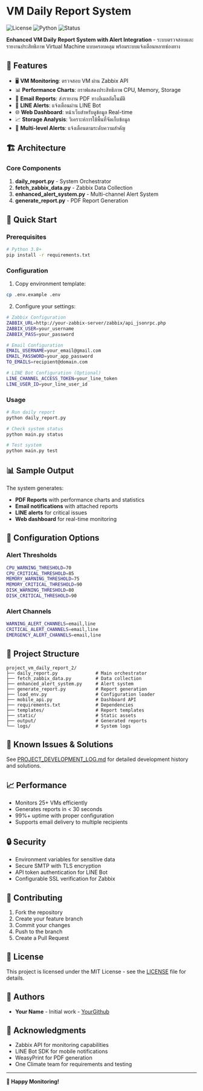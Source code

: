 # VM Daily Report System

![License](https://img.shields.io/badge/license-MIT-blue.svg)
![Python](https://img.shields.io/badge/python-3.8+-blue.svg)
![Status](https://img.shields.io/badge/status-production-green.svg)

**Enhanced VM Daily Report System with Alert Integration** - ระบบตรวจสอบและรายงานประสิทธิภาพ Virtual Machine แบบครอบคลุม พร้อมระบบแจ้งเตือนหลายช่องทาง

## 🎯 Features

- 🖥️ **VM Monitoring**: ตรวจสอบ VM ผ่าน Zabbix API
- 📊 **Performance Charts**: กราฟแสดงประสิทธิภาพ CPU, Memory, Storage
- 📧 **Email Reports**: ส่งรายงาน PDF ทางอีเมลอัตโนมัติ
- 📱 **LINE Alerts**: แจ้งเตือนผ่าน LINE Bot
- 🌐 **Web Dashboard**: หน้าเว็บสำหรับดูข้อมูล Real-time
- 📈 **Storage Analysis**: วิเคราะห์การใช้พื้นที่จัดเก็บข้อมูล
- 🔔 **Multi-level Alerts**: แจ้งเตือนตามระดับความสำคัญ

## 🏗️ Architecture

### Core Components

1. **daily_report.py** - System Orchestrator
2. **fetch_zabbix_data.py** - Zabbix Data Collection  
3. **enhanced_alert_system.py** - Multi-channel Alert System
4. **generate_report.py** - PDF Report Generation

## 🚀 Quick Start

### Prerequisites

```bash
# Python 3.8+
pip install -r requirements.txt
```

### Configuration

1. Copy environment template:
```bash
cp .env.example .env
```

2. Configure your settings:
```bash
# Zabbix Configuration
ZABBIX_URL=http://your-zabbix-server/zabbix/api_jsonrpc.php
ZABBIX_USER=your_username
ZABBIX_PASS=your_password

# Email Configuration
EMAIL_USERNAME=your_email@gmail.com
EMAIL_PASSWORD=your_app_password
TO_EMAILS=recipient@domain.com

# LINE Bot Configuration (Optional)
LINE_CHANNEL_ACCESS_TOKEN=your_line_token
LINE_USER_ID=your_line_user_id
```

### Usage

```bash
# Run daily report
python daily_report.py

# Check system status
python main.py status

# Test system
python main.py test
```

## 📊 Sample Output

The system generates:
- **PDF Reports** with performance charts and statistics
- **Email notifications** with attached reports
- **LINE alerts** for critical issues
- **Web dashboard** for real-time monitoring

## 🔧 Configuration Options

### Alert Thresholds
```bash
CPU_WARNING_THRESHOLD=70
CPU_CRITICAL_THRESHOLD=85
MEMORY_WARNING_THRESHOLD=75
MEMORY_CRITICAL_THRESHOLD=90
DISK_WARNING_THRESHOLD=80
DISK_CRITICAL_THRESHOLD=90
```

### Alert Channels
```bash
WARNING_ALERT_CHANNELS=email,line
CRITICAL_ALERT_CHANNELS=email,line
EMERGENCY_ALERT_CHANNELS=email,line
```

## 📁 Project Structure

```
project_vm_daily_report_2/
├── daily_report.py              # Main orchestrator
├── fetch_zabbix_data.py         # Data collection
├── enhanced_alert_system.py     # Alert system
├── generate_report.py           # Report generation
├── load_env.py                  # Configuration loader
├── mobile_api.py                # Dashboard API
├── requirements.txt             # Dependencies
├── templates/                   # Report templates
├── static/                      # Static assets
├── output/                      # Generated reports
└── logs/                        # System logs
```

## 🐛 Known Issues & Solutions

See [PROJECT_DEVELOPMENT_LOG.md](PROJECT_DEVELOPMENT_LOG.md) for detailed development history and solutions.

## 📈 Performance

- Monitors 25+ VMs efficiently
- Generates reports in < 30 seconds
- 99%+ uptime with proper configuration
- Supports email delivery to multiple recipients

## 🔒 Security

- Environment variables for sensitive data
- Secure SMTP with TLS encryption
- API token authentication for LINE Bot
- Configurable SSL verification for Zabbix

## 🤝 Contributing

1. Fork the repository
2. Create your feature branch
3. Commit your changes
4. Push to the branch
5. Create a Pull Request

## 📄 License

This project is licensed under the MIT License - see the [LICENSE](LICENSE) file for details.

## 👥 Authors

- **Your Name** - Initial work - [YourGithub](https://github.com/YourGithub)

## 🙏 Acknowledgments

- Zabbix API for monitoring capabilities
- LINE Bot SDK for mobile notifications
- WeasyPrint for PDF generation
- One Climate team for requirements and testing

---

**🎉 Happy Monitoring!**
